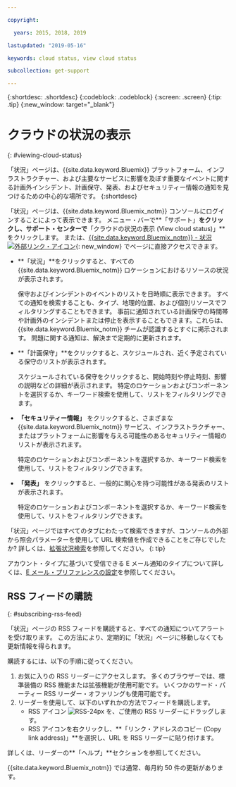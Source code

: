 ```yaml
---

copyright:

  years: 2015, 2018, 2019 

lastupdated: "2019-05-16"

keywords: cloud status, view cloud status

subcollection: get-support

---
```


{:shortdesc: .shortdesc}
{:codeblock: .codeblock}
{:screen: .screen}
{:tip: .tip}
{:new_window: target="_blank"}

# クラウドの状況の表示
{: #viewing-cloud-status}

「状況」ページは、{{site.data.keyword.Bluemix}} プラットフォーム、インフラストラクチャー、および主要なサービスに影響を及ぼす重要なイベントに関する計画外インシデント、計画保守、発表、およびセキュリティー情報の通知を見つけるための中心的な場所です。
{:shortdesc}

「状況」ページは、{{site.data.keyword.Bluemix_notm}} コンソールにログインすることによって表示できます。 メニュー・バーで**「サポート」**をクリックし、サポート・センターで**「クラウドの状況の表示 (View cloud status)」**をクリックします。 または、[{{site.data.keyword.Bluemix_notm}} - 状況 ![外部リンク・アイコン](../icons/launch-glyph.svg "外部リンク・アイコン")](https://cloud.ibm.com/status){: new_window} でページに直接アクセスできます。

* **「状況」**をクリックすると、すべての {{site.data.keyword.Bluemix_notm}} ロケーションにおけるリソースの状況が表示されます。 

  保守およびインシデントのイベントのリストを日時順に表示できます。 すべての通知を検索することも、タイプ、地理的位置、および個別リソースでフィルタリングすることもできます。 事前に通知されている計画保守の時間帯や計画外のインシデントまたは停止を表示することもできます。これらは、{{site.data.keyword.Bluemix_notm}} チームが認識するとすぐに掲示されます。 問題に関する通知は、解決まで定期的に更新されます。

* **「計画保守」**をクリックすると、スケジュールされ、近く予定されている保守のリストが表示されます。 

  スケジュールされている保守をクリックすると、開始時刻や停止時刻、影響の説明などの詳細が表示されます。 特定のロケーションおよびコンポーネントを選択するか、キーワード検索を使用して、リストをフィルタリングできます。

* **「セキュリティー情報」** をクリックすると、さまざまな {{site.data.keyword.Bluemix_notm}} サービス、インフラストラクチャー、またはプラットフォームに影響を与える可能性のあるセキュリティー情報のリストが表示されます。

  特定のロケーションおよびコンポーネントを選択するか、キーワード検索を使用して、リストをフィルタリングできます。

* **「発表」** をクリックすると、一般的に関心を持つ可能性がある発表のリストが表示されます。

  特定のロケーションおよびコンポーネントを選択するか、キーワード検索を使用して、リストをフィルタリングできます。

「状況」ページではすべてのタブにわたって検索できますが、コンソールの外部から照会パラメーターを使用して URL 検索値を作成できることをご存じでしたか? 詳しくは、[拡張状況検索](/docs/get-support/status_search.html)を参照してください。
{: tip}

アカウント・タイプに基づいて受信できる E メール通知のタイプについて詳しくは、[E メール・プリファレンスの設定](/docs/account/email.html)を参照してください。 

## RSS フィードの購読
{: #subscribing-rss-feed}

「状況」ページの RSS フィードを購読すると、すべての通知についてアラートを受け取ります。 この方法により、定期的に「状況」ページに移動しなくても更新情報を得られます。

購読するには、以下の手順に従ってください。

1. お気に入りの RSS リーダーにアクセスします。 多くのブラウザーでは、標準装備の RSS 機能または拡張機能が使用可能です。 いくつかのサード・パーティー RSS リーダー・オファリングも使用可能です。 
2. リーダーを使用して、以下のいずれかの方法でフィードを購読します。
    * RSS アイコン ![RSS-24px](../icons/RSS-24px.svg) を、ご使用の RSS リーダーにドラッグします。
    * RSS アイコンを右クリックし、**「リンク・アドレスのコピー (Copy link address)」**を選択し、URL を RSS リーダーに貼り付けます。

詳しくは、リーダーの**「ヘルプ」**セクションを参照してください。

{{site.data.keyword.Bluemix_notm}} では通常、毎月約 50 件の更新があります。








